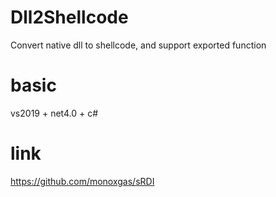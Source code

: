# Dll2Shellcode
Convert native dll to shellcode, and support exported function

# basic
vs2019 + net4.0 + c#

# link
https://github.com/monoxgas/sRDI
